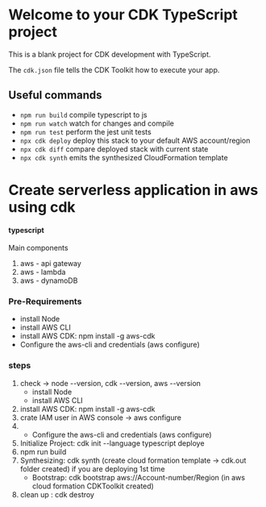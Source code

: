 # Welcome to your CDK TypeScript project

This is a blank project for CDK development with TypeScript.

The `cdk.json` file tells the CDK Toolkit how to execute your app.

## Useful commands

* `npm run build`   compile typescript to js
* `npm run watch`   watch for changes and compile
* `npm run test`    perform the jest unit tests
* `npx cdk deploy`  deploy this stack to your default AWS account/region
* `npx cdk diff`    compare deployed stack with current state
* `npx cdk synth`   emits the synthesized CloudFormation template



# Create serverless application in aws using cdk #
#### typescript ####
Main components
 1. aws - api gateway
 2. aws - lambda 
 3. aws - dynamoDB

### Pre-Requirements ###
- install Node
- install AWS CLI
- install AWS CDK: npm install -g aws-cdk
- Configure the aws-cli and credentials (aws configure)

### steps ###
1. check -> node --version, cdk --version, aws --version
    - install Node
    - install AWS CLI
2. install AWS CDK: npm install -g aws-cdk
3. crate IAM user in AWS console -> aws configure
4. - Configure the aws-cli and credentials (aws configure)
5. Initialize Project: cdk init --language typescript
deploye
6. npm run build
7. Synthesizing: cdk synth (create cloud formation template -> cdk.out folder created)
    if you are deploying 1st time 
    - Bootstrap: cdk bootstrap aws://Account-number/Region (in aws cloud formation CDKToolkit created)
8. clean up : cdk destroy
